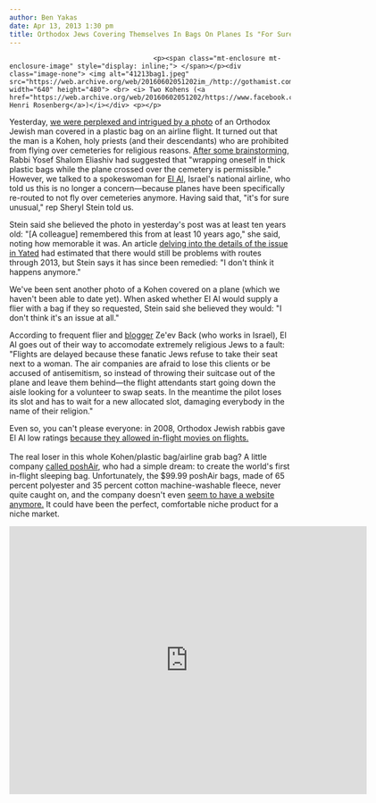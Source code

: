 ```yaml
---
author: Ben Yakas
date: Apr 13, 2013 1:30 pm
title: Orthodox Jews Covering Themselves In Bags On Planes Is "For Sure Unusual," Says El Al Rep
---
```


	
										<p><span class="mt-enclosure mt-enclosure-image" style="display: inline;"> </span></p><div class="image-none"> <img alt="41213bag1.jpeg" src="https://web.archive.org/web/20160602051202im_/http://gothamist.com/attachments/byakas/41213bag1.jpeg" width="640" height="480"> <br> <i> Two Kohens (<a href="https://web.archive.org/web/20160602051202/https://www.facebook.com/henri.rosenberg/photos_stream">via Henri Rosenberg</a>)</i></div> <p></p>

<p>Yesterday, <a href="https://web.archive.org/web/20160602051202/http://gothamist.com/2013/04/11/photo_orthodox_jewish_man_covers_hi.php">we were perplexed and intrigued by a photo</a> of an Orthodox Jewish man covered in a plastic bag on an airline flight. It turned out that the man is a Kohen, holy priests (and their descendants) who are prohibited from flying over cemeteries for religious reasons. <a href="https://web.archive.org/web/20160602051202/http://www.haaretz.com/news/ultra-orthodox-passengers-riot-aboard-el-al-plane-over-screening-of-film-1.243447">After some brainstorming</a>, Rabbi Yosef Shalom Eliashiv had suggested that &quot;wrapping oneself in thick plastic bags while the plane crossed over the cemetery is permissible.&quot; However, we talked to a spokeswoman for <a href="https://web.archive.org/web/20160602051202/http://www.elal.co.il/elal/english/states/general/">El Al</a>, Israel&apos;s national airline, who told us this is no longer a concern&#x2014;because planes have been specifically re-routed to not fly over cemeteries anymore. Having said that, &quot;it&apos;s for sure unusual,&quot; rep Sheryl Stein told us.</p>

<p>Stein said she believed the photo in yesterday&apos;s post was at least ten years old: &quot;[A colleague] remembered this from at least 10 years ago,&quot; she said, noting how memorable it was. An article <a href="https://web.archive.org/web/20160602051202/http://www.yated.com/kohanim-concerns-while-flying-to-and-from-eretz-yisroel.0-576-0.html">delving into the details of the issue in Yated</a> had estimated that there would still be problems with routes through 2013, but Stein says it has since been remedied: &quot;I don&apos;t think it happens anymore.&quot; </p>

<p>We&apos;ve been sent another photo of a Kohen covered on a plane (which we haven&apos;t been able to date yet). When asked whether El Al would supply a flier with a bag if they so requested, Stein said she believed they would: &quot;I don&apos;t think it&apos;s an issue at all.&quot; </p>

<p>According to frequent flier and <a href="https://web.archive.org/web/20160602051202/http://zeevback.blogspot.com/">blogger</a> Ze&apos;ev Back (who works in Israel), El Al goes out of their way to accomodate extremely religious Jews to a fault: &quot;Flights are delayed because these fanatic Jews refuse to take their seat next to a woman. The air companies are afraid to lose this clients or be accused of antisemitism, so instead of throwing their suitcase out of the plane and leave them behind&#x2014;the flight attendants start going down the aisle looking for a volunteer to swap seats. In the meantime the pilot loses its slot and has to wait for a new allocated slot, damaging everybody in the name of their religion.&quot;</p>

<p>Even so, you can&apos;t please everyone: in 2008, Orthodox Jewish rabbis gave El Al low ratings <a href="https://web.archive.org/web/20160602051202/http://www.vosizneias.com/17973/2008/07/11/israel-orthodox-rabbis-give-el-al-low-ranking-for-permitting-in-flight-movies/">because they allowed in-flight movies on flights.</a> <br>
 <br>
The real loser in this whole Kohen/plastic bag/airline grab bag? A little company <a href="https://web.archive.org/web/20160602051202/http://www.nbcnews.com/id/12185015/#.UWhdsCvuVg8">called poshAir</a>, who had a simple dream: to create the world&apos;s first in-flight sleeping bag. Unfortunately, the $99.99 poshAir bags, made of 65 percent polyester and 35 percent cotton machine-washable fleece, never quite caught on, and the company doesn&apos;t even <a href="https://web.archive.org/web/20160602051202/http://poshair.com/?nr=0">seem to have a website anymore.</a> It could have been the perfect, comfortable niche product for a niche market.</p>

<p><iframe width="640" height="480" src="https://web.archive.org/web/20160602051202if_/http://www.youtube.com/embed/DhPyeeyPWPc" frameborder="0" allowfullscreen></iframe></p>					
										
									
				